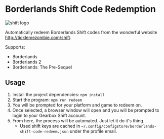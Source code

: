 # Borderlands Shift Code Redemption

![shift logo](https://shift.gearboxsoftware.com/assets/logo-91afdafa421f05688bd3a7adcdbe96e3a4d94a45bf8c246dd9c1935f6b500582.svg "Shift Logo")

Automatically redeem Borderlands Shift codes from the wonderful website http://ticklemezombie.com/shift.

Supports:
- Borderlands
- Borderlands 2
- Borderlands: The Pre-Sequel

## Usage

1. Install the project dependencies: `npm install`
1. Start the program: `npm run redeem`
1. You will be prompted for your platform and game to redeem on.
1. Once selected, a browser window will open and you will be prompted to login to your Gearbox Shift account.
1. From here, the process will be automated. Just let it do it's thing.
    - Used shift keys are cached in `~/.config/configstore/borderlands-shift-code-redeem.json` under the profile email.
